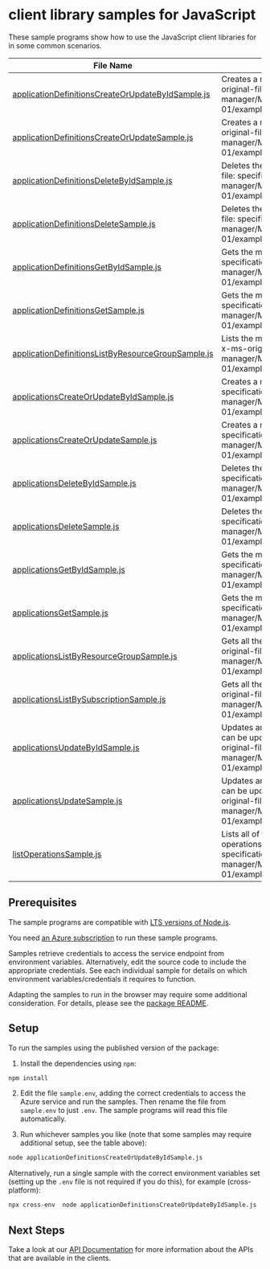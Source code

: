 # client library samples for JavaScript

These sample programs show how to use the JavaScript client libraries for in some common scenarios.

| **File Name**                                                                                         | **Description**                                                                                                                                                                                                                                     |
| ----------------------------------------------------------------------------------------------------- | --------------------------------------------------------------------------------------------------------------------------------------------------------------------------------------------------------------------------------------------------- |
| [applicationDefinitionsCreateOrUpdateByIdSample.js][applicationdefinitionscreateorupdatebyidsample]   | Creates a new managed application definition. x-ms-original-file: specification/resources/resource-manager/Microsoft.Solutions/stable/2018-06-01/examples/createOrUpdateApplicationDefinition.json                                                  |
| [applicationDefinitionsCreateOrUpdateSample.js][applicationdefinitionscreateorupdatesample]           | Creates a new managed application definition. x-ms-original-file: specification/resources/resource-manager/Microsoft.Solutions/stable/2018-06-01/examples/createOrUpdateApplicationDefinition.json                                                  |
| [applicationDefinitionsDeleteByIdSample.js][applicationdefinitionsdeletebyidsample]                   | Deletes the managed application definition. x-ms-original-file: specification/resources/resource-manager/Microsoft.Solutions/stable/2018-06-01/examples/deleteApplicationDefinition.json                                                            |
| [applicationDefinitionsDeleteSample.js][applicationdefinitionsdeletesample]                           | Deletes the managed application definition. x-ms-original-file: specification/resources/resource-manager/Microsoft.Solutions/stable/2018-06-01/examples/deleteApplicationDefinition.json                                                            |
| [applicationDefinitionsGetByIdSample.js][applicationdefinitionsgetbyidsample]                         | Gets the managed application definition. x-ms-original-file: specification/resources/resource-manager/Microsoft.Solutions/stable/2018-06-01/examples/getApplicationDefinition.json                                                                  |
| [applicationDefinitionsGetSample.js][applicationdefinitionsgetsample]                                 | Gets the managed application definition. x-ms-original-file: specification/resources/resource-manager/Microsoft.Solutions/stable/2018-06-01/examples/getApplicationDefinition.json                                                                  |
| [applicationDefinitionsListByResourceGroupSample.js][applicationdefinitionslistbyresourcegroupsample] | Lists the managed application definitions in a resource group. x-ms-original-file: specification/resources/resource-manager/Microsoft.Solutions/stable/2018-06-01/examples/listApplicationDefinitionsByResourceGroup.json                           |
| [applicationsCreateOrUpdateByIdSample.js][applicationscreateorupdatebyidsample]                       | Creates a new managed application. x-ms-original-file: specification/resources/resource-manager/Microsoft.Solutions/stable/2018-06-01/examples/createOrUpdateApplicationById.json                                                                   |
| [applicationsCreateOrUpdateSample.js][applicationscreateorupdatesample]                               | Creates a new managed application. x-ms-original-file: specification/resources/resource-manager/Microsoft.Solutions/stable/2018-06-01/examples/createOrUpdateApplication.json                                                                       |
| [applicationsDeleteByIdSample.js][applicationsdeletebyidsample]                                       | Deletes the managed application. x-ms-original-file: specification/resources/resource-manager/Microsoft.Solutions/stable/2018-06-01/examples/deleteApplicationById.json                                                                             |
| [applicationsDeleteSample.js][applicationsdeletesample]                                               | Deletes the managed application. x-ms-original-file: specification/resources/resource-manager/Microsoft.Solutions/stable/2018-06-01/examples/deleteApplication.json                                                                                 |
| [applicationsGetByIdSample.js][applicationsgetbyidsample]                                             | Gets the managed application. x-ms-original-file: specification/resources/resource-manager/Microsoft.Solutions/stable/2018-06-01/examples/getApplicationById.json                                                                                   |
| [applicationsGetSample.js][applicationsgetsample]                                                     | Gets the managed application. x-ms-original-file: specification/resources/resource-manager/Microsoft.Solutions/stable/2018-06-01/examples/getApplication.json                                                                                       |
| [applicationsListByResourceGroupSample.js][applicationslistbyresourcegroupsample]                     | Gets all the applications within a resource group. x-ms-original-file: specification/resources/resource-manager/Microsoft.Solutions/stable/2018-06-01/examples/listApplicationsByResourceGroup.json                                                 |
| [applicationsListBySubscriptionSample.js][applicationslistbysubscriptionsample]                       | Gets all the applications within a subscription. x-ms-original-file: specification/resources/resource-manager/Microsoft.Solutions/stable/2018-06-01/examples/listApplicationsBySubscription.json                                                    |
| [applicationsUpdateByIdSample.js][applicationsupdatebyidsample]                                       | Updates an existing managed application. The only value that can be updated via PATCH currently is the tags. x-ms-original-file: specification/resources/resource-manager/Microsoft.Solutions/stable/2018-06-01/examples/updateApplicationById.json |
| [applicationsUpdateSample.js][applicationsupdatesample]                                               | Updates an existing managed application. The only value that can be updated via PATCH currently is the tags. x-ms-original-file: specification/resources/resource-manager/Microsoft.Solutions/stable/2018-06-01/examples/updateApplication.json     |
| [listOperationsSample.js][listoperationssample]                                                       | Lists all of the available Microsoft.Solutions REST API operations. x-ms-original-file: specification/resources/resource-manager/Microsoft.Solutions/stable/2018-06-01/examples/listSolutionsOperations.json                                        |

## Prerequisites

The sample programs are compatible with [LTS versions of Node.js](https://github.com/nodejs/release#release-schedule).

You need [an Azure subscription][freesub] to run these sample programs.

Samples retrieve credentials to access the service endpoint from environment variables. Alternatively, edit the source code to include the appropriate credentials. See each individual sample for details on which environment variables/credentials it requires to function.

Adapting the samples to run in the browser may require some additional consideration. For details, please see the [package README][package].

## Setup

To run the samples using the published version of the package:

1. Install the dependencies using `npm`:

```bash
npm install
```

2. Edit the file `sample.env`, adding the correct credentials to access the Azure service and run the samples. Then rename the file from `sample.env` to just `.env`. The sample programs will read this file automatically.

3. Run whichever samples you like (note that some samples may require additional setup, see the table above):

```bash
node applicationDefinitionsCreateOrUpdateByIdSample.js
```

Alternatively, run a single sample with the correct environment variables set (setting up the `.env` file is not required if you do this), for example (cross-platform):

```bash
npx cross-env  node applicationDefinitionsCreateOrUpdateByIdSample.js
```

## Next Steps

Take a look at our [API Documentation][apiref] for more information about the APIs that are available in the clients.

[applicationdefinitionscreateorupdatebyidsample]: https://github.com/Azure/azure-sdk-for-js/blob/main/sdk/managedapplications/arm-managedapplications/samples/v2/javascript/applicationDefinitionsCreateOrUpdateByIdSample.js
[applicationdefinitionscreateorupdatesample]: https://github.com/Azure/azure-sdk-for-js/blob/main/sdk/managedapplications/arm-managedapplications/samples/v2/javascript/applicationDefinitionsCreateOrUpdateSample.js
[applicationdefinitionsdeletebyidsample]: https://github.com/Azure/azure-sdk-for-js/blob/main/sdk/managedapplications/arm-managedapplications/samples/v2/javascript/applicationDefinitionsDeleteByIdSample.js
[applicationdefinitionsdeletesample]: https://github.com/Azure/azure-sdk-for-js/blob/main/sdk/managedapplications/arm-managedapplications/samples/v2/javascript/applicationDefinitionsDeleteSample.js
[applicationdefinitionsgetbyidsample]: https://github.com/Azure/azure-sdk-for-js/blob/main/sdk/managedapplications/arm-managedapplications/samples/v2/javascript/applicationDefinitionsGetByIdSample.js
[applicationdefinitionsgetsample]: https://github.com/Azure/azure-sdk-for-js/blob/main/sdk/managedapplications/arm-managedapplications/samples/v2/javascript/applicationDefinitionsGetSample.js
[applicationdefinitionslistbyresourcegroupsample]: https://github.com/Azure/azure-sdk-for-js/blob/main/sdk/managedapplications/arm-managedapplications/samples/v2/javascript/applicationDefinitionsListByResourceGroupSample.js
[applicationscreateorupdatebyidsample]: https://github.com/Azure/azure-sdk-for-js/blob/main/sdk/managedapplications/arm-managedapplications/samples/v2/javascript/applicationsCreateOrUpdateByIdSample.js
[applicationscreateorupdatesample]: https://github.com/Azure/azure-sdk-for-js/blob/main/sdk/managedapplications/arm-managedapplications/samples/v2/javascript/applicationsCreateOrUpdateSample.js
[applicationsdeletebyidsample]: https://github.com/Azure/azure-sdk-for-js/blob/main/sdk/managedapplications/arm-managedapplications/samples/v2/javascript/applicationsDeleteByIdSample.js
[applicationsdeletesample]: https://github.com/Azure/azure-sdk-for-js/blob/main/sdk/managedapplications/arm-managedapplications/samples/v2/javascript/applicationsDeleteSample.js
[applicationsgetbyidsample]: https://github.com/Azure/azure-sdk-for-js/blob/main/sdk/managedapplications/arm-managedapplications/samples/v2/javascript/applicationsGetByIdSample.js
[applicationsgetsample]: https://github.com/Azure/azure-sdk-for-js/blob/main/sdk/managedapplications/arm-managedapplications/samples/v2/javascript/applicationsGetSample.js
[applicationslistbyresourcegroupsample]: https://github.com/Azure/azure-sdk-for-js/blob/main/sdk/managedapplications/arm-managedapplications/samples/v2/javascript/applicationsListByResourceGroupSample.js
[applicationslistbysubscriptionsample]: https://github.com/Azure/azure-sdk-for-js/blob/main/sdk/managedapplications/arm-managedapplications/samples/v2/javascript/applicationsListBySubscriptionSample.js
[applicationsupdatebyidsample]: https://github.com/Azure/azure-sdk-for-js/blob/main/sdk/managedapplications/arm-managedapplications/samples/v2/javascript/applicationsUpdateByIdSample.js
[applicationsupdatesample]: https://github.com/Azure/azure-sdk-for-js/blob/main/sdk/managedapplications/arm-managedapplications/samples/v2/javascript/applicationsUpdateSample.js
[listoperationssample]: https://github.com/Azure/azure-sdk-for-js/blob/main/sdk/managedapplications/arm-managedapplications/samples/v2/javascript/listOperationsSample.js
[apiref]: https://docs.microsoft.com/javascript/api/@azure/arm-managedapplications?view=azure-node-preview
[freesub]: https://azure.microsoft.com/free/
[package]: https://github.com/Azure/azure-sdk-for-js/tree/main/sdk/managedapplications/arm-managedapplications/README.md